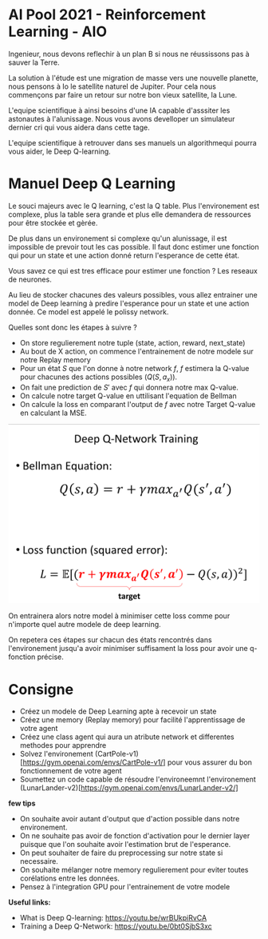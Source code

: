# AI Pool 2021 - Reinforcement Learning - AIO

Ingenieur, nous devons reflechir à un plan B si nous ne réussissons pas à sauver la Terre.

La solution à l'étude est une migration de masse vers une nouvelle planette, nous pensons à Io le satellite naturel de Jupiter.
Pour cela nous commençons par faire un retour sur notre bon vieux satellite, la Lune.

L'equipe scientifique à ainsi besoins d'une IA capable d'asssiter les astonautes à l'alunissage.
Nous vous avons develloper un simulateur dernier cri qui vous aidera dans cette tage.

L'equipe scientifique à retrouver dans ses manuels un algorithmequi pourra vous aider, le Deep Q-learning.

# Manuel Deep Q Learning

Le souci majeurs avec le Q learning, c'est la Q table.
Plus l'environement est complexe, plus la table sera grande et plus elle demandera de ressources pour être stockée et gèrée.

De plus dans un environement si complexe qu'un alunissage, il est impossible de prevoir tout les cas possible.
Il faut donc estimer une fonction qui pour un state et une action donné return l'esperance de cette état.

Vous savez ce qui est tres efficace pour estimer une fonction ? Les reseaux de neurones.

Au lieu de stocker chacunes des valeurs possibles, vous allez entrainer une model de Deep learning à predire l'esperance pour un state et une action donnée.
Ce model est appelé le polissy network.

Quelles sont donc les étapes à suivre ?

- On store regulierement notre tuple (state, action, reward, next_state)
- Au bout de X action, on commence l'entrainement de notre modele sur notre Replay memory
- Pour un état $S$ que l'on donne à notre network $f$, $f$ estimera la Q-value pour chacunes des actions possibles ($Q(S,a_x)$).
- On fait une prediction de $S'$ avec $f$ qui donnera notre max Q-value.
- On calcule notre target Q-value en uttilisant l'equation de Bellman
- On calcule la loss en comparant l'output de $f$ avec notre Target Q-value en calculant la MSE.

<img src="./.img/Deep_Q-Network_raining.png" width=600px />

On entrainera alors notre model à minimiser cette loss comme pour n'importe quel autre modele de deep learning.

On repetera ces étapes sur chacun des états rencontrés dans l'environement jusqu'a avoir minimiser suffisament la loss pour avoir une q-fonction précise.

# Consigne
- Créez un modele de Deep Learning apte à recevoir un state
- Créez une memory (Replay memory) pour facilité l'apprentissage de votre agent
- Créez une class agent qui aura un atribute network et differentes methodes pour apprendre
- Solvez l'environement (CartPole-v1)[https://gym.openai.com/envs/CartPole-v1/] pour vous assurer du bon fonctionnement de votre agent
- Soumettez un code capable de résoudre l'environeemnt l'environement (LunarLander-v2)[https://gym.openai.com/envs/LunarLander-v2/]

**few tips**
- On souhaite avoir autant d'output que d'action possible dans notre environement.
- On ne souhaite pas avoir de fonction d'activation pour le dernier layer puisque que l'on souhaite avoir l'estimation brut de l'esperance.
- On peut souhaiter de faire du preprocessing sur notre state si necessaire.
- On souhaite mélanger notre memory regulierement pour eviter toutes corélations entre les données.
- Pensez à l'integration GPU pour l'entrainement de votre modele


**Useful links:**
- What is Deep Q-learning: https://youtu.be/wrBUkpiRvCA
- Training a Deep Q-Network: https://youtu.be/0bt0SjbS3xc
